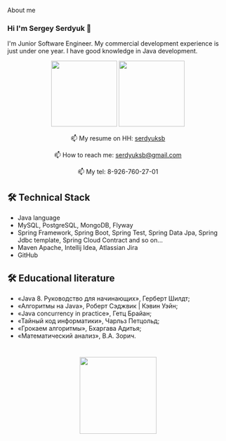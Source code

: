 About me
### Hi I'm Sergey Serdyuk 👋

I'm Junior Software Engineer. My commercial development experience is just under one year. I have good knowledge in Java development. 
<p align='center'>
   <a href="https://github-readme-stats.vercel.app/api?username=serdyuksb1982&show_icons=true&count_private=true"><img
           height=150
           src="https://github-readme-stats.vercel.app/api?username=serdyuksb1982&show_icons=true&count_private=true"/></a>
   <a href="https://github.com/serdyuksb1982/serdyuksb1982/edit/serdyuksb1982/a/github-readme-stats"><img height=150
                                                                  src="https://github-readme-stats.vercel.app/api/top-langs/?username=serdyuksb1982&layout=compact"/></a>
</p>


<p align='center'>
   📫 My resume on HH: <a href="https://mytischi.hh.ru/resume/3ad4d79dff0976e8260039ed1f4f756e6d6265">serdyuksb</a>     
</p>

<p align='center'>
   📫 How to reach me: <a href='mailto:serdyuksb@gmail.com'>serdyuksb@gmail.com</a>     
</p>

<p align='center'>    
   📫 My tel: 8-926-760-27-01
</p>


## 🛠 Technical Stack
*   Java language
*   MySQL, PostgreSQL, MongoDB, Flyway
*   Spring Framework, Spring Boot, Spring Test, Spring Data Jpa, Spring Jdbc template, Spring Cloud Contract and so on...
*   Maven Apache, Intellij Idea, Atlassian Jira
*   GitHub

## 🛠 Educational literature
*   «Java 8. Руководство для начинающих», Герберт Шилдт;
*   «Алгоритмы на Java», Роберт Сэджвик | Кэвин Уэйн;
*   «Java concurrency in practice», Гетц Брайан;
*   «Тайный код информатики», Чарльз Петцольд;
*   «Грокаем алгоритмы», Бхаргава Адитья;
*   «Математический анализ», В.А. Зорич.


<div align="center" style="margin: 40px 0">
   <a href="https://github.com/serdyuksb1982&/github-profile-views-counter">
       <img width="175px" src="https://komarev.com/ghpvc/?username=serdyuksb1982&&color=DE002D">
   </a>
</div>
